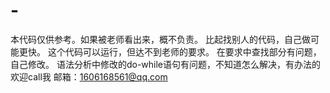 # -
本代码仅供参考。如果被老师看出来，概不负责。
比起找别人的代码，自己做可能更快。
这个代码可以运行，但达不到老师的要求。
在要求中查找部分有问题，自己修改。
语法分析中修改的do-while语句有问题，不知道怎么解决，有办法的欢迎call我
邮箱：1606168561@qq.com
